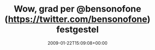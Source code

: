 ---
retweeted: false
source: <a href="http://twitter.com" rel="nofollow">Twitter Web Client</a>
entities:
  hashtags:
  - text: weird
    indices:
    - '129'
    - '135'
  symbols: []
  user_mentions:
  - name: Tobias »Tobe« Reiss
    screen_name: TobeOnFire
    indices:
    - '44'
    - '55'
    id_str: '14785808'
    id: '14785808'
  - name: kwerfeldein
    screen_name: kwerfeldein
    indices:
    - '102'
    - '114'
    id_str: '428633'
    id: '428633'
  urls: []
display_text_range:
- '0'
- '135'
favorite_count: '0'
id_str: '1139237799'
truncated: false
retweet_count: '0'
id: '1139237799'
created_at: Thu Jan 22 15:09:08 +0000 2009
favorited: false
full_text: 'Wow, grad per [@bensonofone](https://twitter.com/bensonofone) festgestellt
  das [@tobeonfire](https://twitter.com/tobeonfire) auch twittert, wobei ich [@bensonofone](https://twitter.com/bensonofone)
  ja über [@kwerfeldein](https://twitter.com/kwerfeldein) gefunden hab. #weird'
lang: de
tags:
- weird
- pesos/twitter
date: '2009-01-22T15:09:08+00:00'
src: https://twitter.com/bascht/status/1139237799
original_url: https://twitter.com/bascht/status/1139237799
type: twitter_tweet
text: 'Wow, grad per [@bensonofone](https://twitter.com/bensonofone) festgestellt
  das [@tobeonfire](https://twitter.com/tobeonfire) auch twittert, wobei ich [@bensonofone](https://twitter.com/bensonofone)
  ja über [@kwerfeldein](https://twitter.com/kwerfeldein) gefunden hab. #weird'
title: Wow, grad per @bensonofone (https://twitter.com/bensonofone) festgestel

---